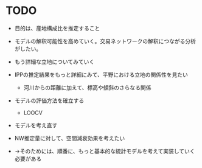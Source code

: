<script type="text/javascript" async src="https://cdnjs.cloudflare.com/ajax/libs/mathjax/3.2.2/es5/tex-mml-chtml.min.js">
</script>
<script type="text/x-mathjax-config">
 MathJax.Hub.Config({
 tex2jax: {
 inlineMath: [['$', '$'] ],
 displayMath: [ ['$$','$$'], ["\\[","\\]"] ]
 }
 });
</script>

# TODO

- 目的は、産地構成比を推定すること
- モデルの解釈可能性を高めていく。交易ネットワークの解釈につながる分析がしたい。

- もう詳細な立地についてみていく
- IPPの推定結果をもっと詳細にみて、平野における立地の関係性を見たい
    - 河川からの距離に加えて、標高や傾斜のさらなる関係
    
- モデルの評価方法を確立する
    - LOOCV

- モデルを考え直す
- NW推定量に対して、空間減衰効果を考えたい
- →そのためには、順番に、もっと基本的な統計モデルを考えて実装していく必要がある

